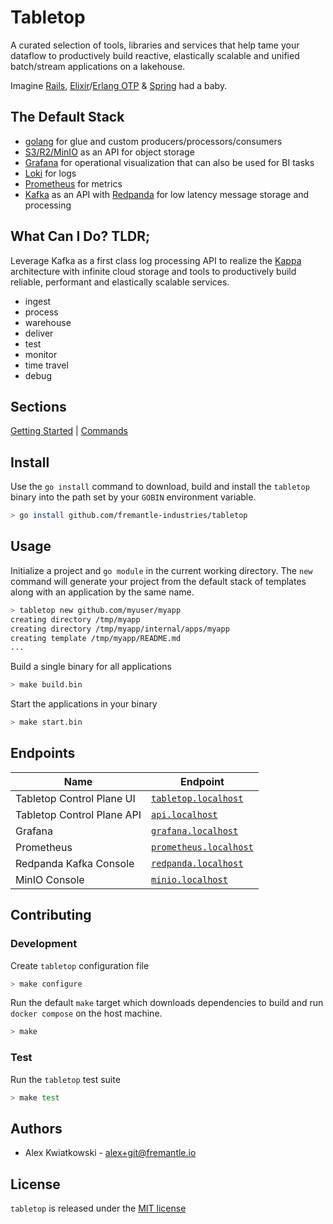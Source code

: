 # Tabletop

A curated selection of tools, libraries and services that help tame your dataflow to
productively build reactive, elastically scalable and unified batch/stream applications
on a lakehouse.

Imagine [Rails](https://rubyonrails.org), [Elixir](https://elixir-lang.org)/[Erlang OTP](https://www.erlang.org) & [Spring](https://spring.io) had a baby.

## The Default Stack

- [golang](https://go.dev) for glue and custom producers/processors/consumers
- [S3/R2/MinIO](https://en.wikipedia.org/wiki/Amazon_S3) as an API for object storage
- [Grafana](https://github.com/grafana/grafana) for operational visualization that can also be used for BI tasks
- [Loki](https://github.com/grafana/loki) for logs
- [Prometheus](https://github.com/prometheus/prometheus) for metrics
- [Kafka](https://kafka.apache.org) as an API with [Redpanda](https://redpanda.com) for low latency message storage and processing

## What Can I Do? TLDR;

Leverage Kafka as a first class log processing API to realize the [Kappa](https://milinda.pathirage.org/kappa-architecture.com)
architecture with infinite cloud storage and tools to productively build reliable, performant
and elastically scalable services.

- ingest
- process
- warehouse
- deliver
- test
- monitor
- time travel
- debug

## Sections

[Getting Started](./docs/GETTING_STARTED.md) | [Commands](./docs/COMMANDS.md)

## Install

Use the `go install` command to download, build and install the `tabletop` binary into the path
set by your `GOBIN` environment variable.

```bash
> go install github.com/fremantle-industries/tabletop
```

## Usage

Initialize a project and `go module` in the current working directory. The `new` command
will generate your project from the default stack of templates along with an application
by the same name.

```bash
> tabletop new github.com/myuser/myapp
creating directory /tmp/myapp
creating directory /tmp/myapp/internal/apps/myapp
creating template /tmp/myapp/README.md
...
```

Build a single binary for all applications

```bash
> make build.bin
```

Start the applications in your binary

```bash
> make start.bin
```

## Endpoints

| Name                       | Endpoint                                              |
| ---------------------------| ------------------------------------------------------|
| Tabletop Control Plane UI  | [`tabletop.localhost`](http://tabletop.localhost)     |
| Tabletop Control Plane API | [`api.localhost`](http://api.localhost)               |
| Grafana                    | [`grafana.localhost`](http://grafana.localhost)       |
| Prometheus                 | [`prometheus.localhost`](http://prometheus.localhost) |
| Redpanda Kafka Console     | [`redpanda.localhost`](http://redpanda.localhost)     |
| MinIO Console              | [`minio.localhost`](http://minio.localhost)           |

## Contributing

### Development

Create `tabletop` configuration file

```bash
> make configure
```

Run the default `make` target which downloads dependencies to build and run
`docker compose` on the host machine.

```bash
> make
```

### Test

Run the `tabletop` test suite

```bash
> make test
```

## Authors

- Alex Kwiatkowski - alex+git@fremantle.io

## License

`tabletop` is released under the [MIT license](./LICENSE.md)
